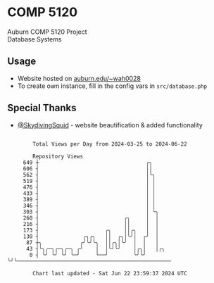 # COMP 5120
Auburn COMP 5120 Project  
Database Systems

## Usage
- Website hosted on [auburn.edu/~wah0028](https://webhome.auburn.edu/~wah0028/)
- To create own instance, fill in the config vars in `src/database.php`

## Special Thanks
- [@SkydivingSquid](https://github.com/SkydivingSquid) - website beautification & added functionality

```

        Total Views per Day from 2024-03-25 to 2024-06-22

        Repository Views
     649 ┼                                  ╭╮
     606 ┤                                  ││
     562 ┤                                  │╰╮
     519 ┤                                  │ │
     476 ┤                                  │ │
     433 ┤                                  │ │
     389 ┤                                  │ │
     346 ┤                                  │ │
     303 ┤                                  │ ╰╮
     260 ┤                           ╭╮     │  │
     216 ┤                           ││     │  │
     173 ┤                     ╭╮    ││╭╮   │  │
     130 ┤              ╭╮╭╮   ││  ╭╮│╰╯│  ╭╯  │
      87 ┼╮            ╭╯╰╯╰╮  ││╭╮│╰╯  │  │   │
      43 ┤╰╮╭─╮╭─╮╭─╮ ╭╯    │  │╰╯╰╯    │╭╮│   │╭╮
       0 ┤ ╰╯ ╰╯ ╰╯ ╰─╯     ╰──╯        ╰╯╰╯   ╰╯╰─────────────────────────────────────────────────

        Chart last updated - Sat Jun 22 23:59:37 2024 UTC
        
```
